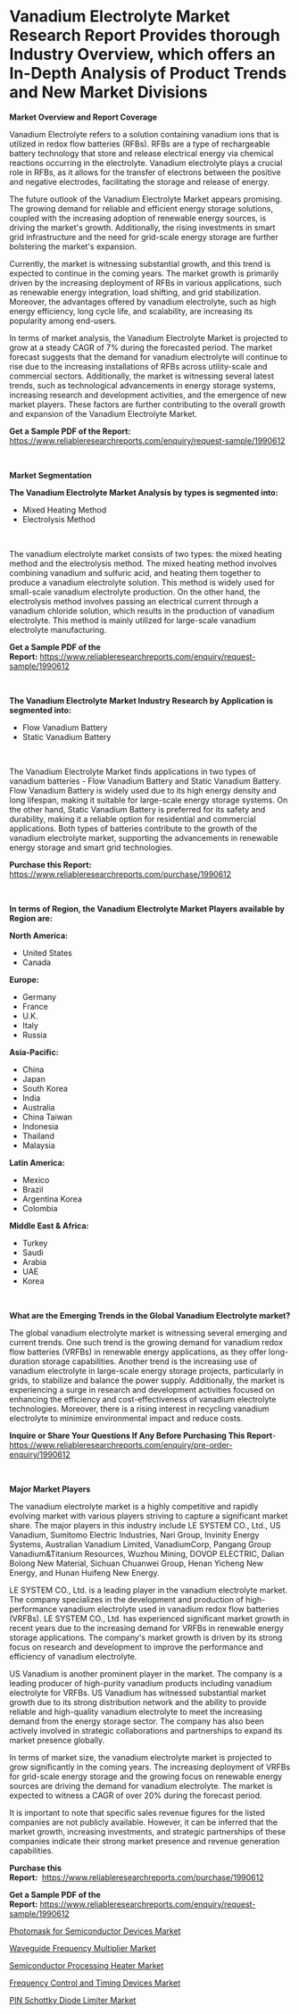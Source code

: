 <p><h1>Vanadium Electrolyte Market Research Report Provides thorough Industry Overview, which offers an In-Depth Analysis of Product Trends and New Market Divisions</h1></p><p><strong>Market Overview and Report Coverage</strong></p>
<p><p>Vanadium Electrolyte refers to a solution containing vanadium ions that is utilized in redox flow batteries (RFBs). RFBs are a type of rechargeable battery technology that store and release electrical energy via chemical reactions occurring in the electrolyte. Vanadium electrolyte plays a crucial role in RFBs, as it allows for the transfer of electrons between the positive and negative electrodes, facilitating the storage and release of energy.</p><p>The future outlook of the Vanadium Electrolyte Market appears promising. The growing demand for reliable and efficient energy storage solutions, coupled with the increasing adoption of renewable energy sources, is driving the market's growth. Additionally, the rising investments in smart grid infrastructure and the need for grid-scale energy storage are further bolstering the market's expansion.</p><p>Currently, the market is witnessing substantial growth, and this trend is expected to continue in the coming years. The market growth is primarily driven by the increasing deployment of RFBs in various applications, such as renewable energy integration, load shifting, and grid stabilization. Moreover, the advantages offered by vanadium electrolyte, such as high energy efficiency, long cycle life, and scalability, are increasing its popularity among end-users.</p><p>In terms of market analysis, the Vanadium Electrolyte Market is projected to grow at a steady CAGR of 7% during the forecasted period. The market forecast suggests that the demand for vanadium electrolyte will continue to rise due to the increasing installations of RFBs across utility-scale and commercial sectors. Additionally, the market is witnessing several latest trends, such as technological advancements in energy storage systems, increasing research and development activities, and the emergence of new market players. These factors are further contributing to the overall growth and expansion of the Vanadium Electrolyte Market.</p></p>
<p><strong>Get a Sample PDF of the Report:</strong> <a href="https://www.reliableresearchreports.com/enquiry/request-sample/1990612">https://www.reliableresearchreports.com/enquiry/request-sample/1990612</a></p>
<p>&nbsp;</p>
<p><strong>Market Segmentation</strong></p>
<p><strong>The Vanadium Electrolyte Market Analysis by types is segmented into:</strong></p>
<p><ul><li>Mixed Heating Method</li><li>Electrolysis Method</li></ul></p>
<p>&nbsp;</p>
<p><p>The vanadium electrolyte market consists of two types: the mixed heating method and the electrolysis method. The mixed heating method involves combining vanadium and sulfuric acid, and heating them together to produce a vanadium electrolyte solution. This method is widely used for small-scale vanadium electrolyte production. On the other hand, the electrolysis method involves passing an electrical current through a vanadium chloride solution, which results in the production of vanadium electrolyte. This method is mainly utilized for large-scale vanadium electrolyte manufacturing.</p></p>
<p><strong>Get a Sample PDF of the Report:</strong>&nbsp;<a href="https://www.reliableresearchreports.com/enquiry/request-sample/1990612">https://www.reliableresearchreports.com/enquiry/request-sample/1990612</a></p>
<p>&nbsp;</p>
<p><strong>The Vanadium Electrolyte Market Industry Research by Application is segmented into:</strong></p>
<p><ul><li>Flow Vanadium Battery</li><li>Static Vanadium Battery</li></ul></p>
<p>&nbsp;</p>
<p><p>The Vanadium Electrolyte Market finds applications in two types of vanadium batteries - Flow Vanadium Battery and Static Vanadium Battery. Flow Vanadium Battery is widely used due to its high energy density and long lifespan, making it suitable for large-scale energy storage systems. On the other hand, Static Vanadium Battery is preferred for its safety and durability, making it a reliable option for residential and commercial applications. Both types of batteries contribute to the growth of the vanadium electrolyte market, supporting the advancements in renewable energy storage and smart grid technologies.</p></p>
<p><strong>Purchase this Report:</strong>&nbsp; <a href="https://www.reliableresearchreports.com/purchase/1990612">https://www.reliableresearchreports.com/purchase/1990612</a></p>
<p>&nbsp;</p>
<p><strong>In terms of Region, the Vanadium Electrolyte Market Players available by Region are:</strong></p>
<p>
    <p> <strong> North America: </strong>
        <ul>
            <li>United States</li>
            <li>Canada</li>
        </ul>
        </p> 
    <p> <strong> Europe: </strong>
        <ul>
            <li>Germany</li>
            <li>France</li>
            <li>U.K.</li>
            <li>Italy</li>
            <li>Russia</li>
        </ul>
        </p> 
    <p> <strong> Asia-Pacific: </strong>
        <ul>
            <li>China</li>
            <li>Japan</li>
            <li>South Korea</li>
            <li>India</li>
            <li>Australia</li>
            <li>China Taiwan</li>
            <li>Indonesia</li>
            <li>Thailand</li>
            <li>Malaysia</li>
        </ul>
        </p> 
    <p> <strong> Latin America: </strong>
        <ul>
            <li>Mexico</li>
            <li>Brazil</li>
            <li>Argentina Korea</li>
            <li>Colombia</li>
        </ul>
        </p> 
    <p> <strong> Middle East & Africa: </strong>
        <ul>
            <li>Turkey</li>
            <li>Saudi</li>
            <li>Arabia</li>
            <li>UAE</li>
            <li>Korea</li>
        </ul>
    </p>
    </p>
<p>&nbsp;</p>
<p><strong>What are the Emerging Trends in the Global Vanadium Electrolyte market?</strong></p>
<p><p>The global vanadium electrolyte market is witnessing several emerging and current trends. One such trend is the growing demand for vanadium redox flow batteries (VRFBs) in renewable energy applications, as they offer long-duration storage capabilities. Another trend is the increasing use of vanadium electrolyte in large-scale energy storage projects, particularly in grids, to stabilize and balance the power supply. Additionally, the market is experiencing a surge in research and development activities focused on enhancing the efficiency and cost-effectiveness of vanadium electrolyte technologies. Moreover, there is a rising interest in recycling vanadium electrolyte to minimize environmental impact and reduce costs.</p></p>
<p><strong>Inquire or Share Your Questions If Any Before Purchasing This Report</strong>- <a href="https://www.reliableresearchreports.com/enquiry/pre-order-enquiry/1990612">https://www.reliableresearchreports.com/enquiry/pre-order-enquiry/1990612</a></p>
<p>&nbsp;</p>
<p><strong>Major Market Players</strong></p>
<p><p>The vanadium electrolyte market is a highly competitive and rapidly evolving market with various players striving to capture a significant market share. The major players in this industry include LE SYSTEM CO., Ltd., US Vanadium, Sumitomo Electric Industries, Nari Group, Invinity Energy Systems, Australian Vanadium Limited, VanadiumCorp, Pangang Group Vanadium&Titanium Resources, Wuzhou Mining, DOVOP ELECTRIC, Dalian Bolong New Material, Sichuan Chuanwei Group, Henan Yicheng New Energy, and Hunan Huifeng New Energy.</p><p>LE SYSTEM CO., Ltd. is a leading player in the vanadium electrolyte market. The company specializes in the development and production of high-performance vanadium electrolyte used in vanadium redox flow batteries (VRFBs). LE SYSTEM CO., Ltd. has experienced significant market growth in recent years due to the increasing demand for VRFBs in renewable energy storage applications. The company's market growth is driven by its strong focus on research and development to improve the performance and efficiency of vanadium electrolyte.</p><p>US Vanadium is another prominent player in the market. The company is a leading producer of high-purity vanadium products including vanadium electrolyte for VRFBs. US Vanadium has witnessed substantial market growth due to its strong distribution network and the ability to provide reliable and high-quality vanadium electrolyte to meet the increasing demand from the energy storage sector. The company has also been actively involved in strategic collaborations and partnerships to expand its market presence globally.</p><p>In terms of market size, the vanadium electrolyte market is projected to grow significantly in the coming years. The increasing deployment of VRFBs for grid-scale energy storage and the growing focus on renewable energy sources are driving the demand for vanadium electrolyte. The market is expected to witness a CAGR of over 20% during the forecast period.</p><p>It is important to note that specific sales revenue figures for the listed companies are not publicly available. However, it can be inferred that the market growth, increasing investments, and strategic partnerships of these companies indicate their strong market presence and revenue generation capabilities.</p></p>
<p><strong>Purchase this Report:</strong>&nbsp;&nbsp;<a href="https://www.reliableresearchreports.com/purchase/1990612">https://www.reliableresearchreports.com/purchase/1990612</a></p>
<p></p>
<p><strong>Get a Sample PDF of the Report:</strong>&nbsp;<a href="https://www.reliableresearchreports.com/enquiry/request-sample/1990612">https://www.reliableresearchreports.com/enquiry/request-sample/1990612</a></p>
<p><p><a href="https://github.com/yoshih12/Market-Research-Report-List-1/blob/main/photomask-for-semiconductor-devices-market.md">Photomask for Semiconductor Devices Market</a></p><p><a href="https://github.com/juniordelafrance/Market-Research-Report-List-1/blob/main/waveguide-frequency-multiplier-market.md">Waveguide Frequency Multiplier Market</a></p><p><a href="https://github.com/indrystar/Market-Research-Report-List-1/blob/main/semiconductor-processing-heater-market.md">Semiconductor Processing Heater Market</a></p><p><a href="https://github.com/guneycigdem35/Market-Research-Report-List-1/blob/main/frequency-control-and-timing-devices-market.md">Frequency Control and Timing Devices Market</a></p><p><a href="https://github.com/irfadac/Market-Research-Report-List-1/blob/main/pin-schottky-diode-limiter-market.md">PIN Schottky Diode Limiter Market</a></p></p>
